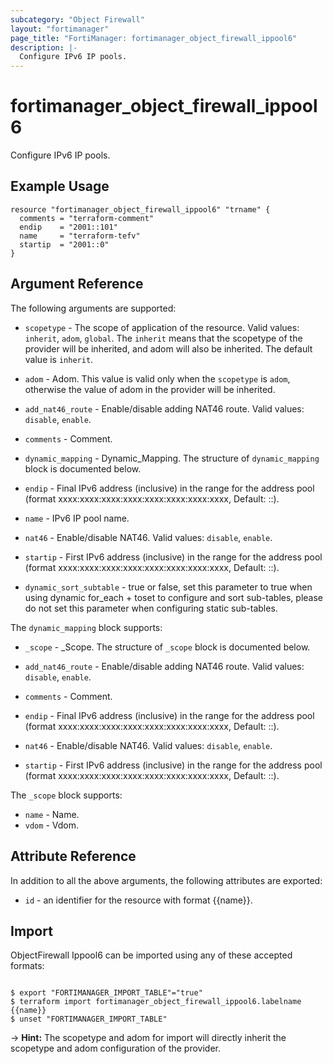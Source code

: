 ```yaml
---
subcategory: "Object Firewall"
layout: "fortimanager"
page_title: "FortiManager: fortimanager_object_firewall_ippool6"
description: |-
  Configure IPv6 IP pools.
---
```


# fortimanager_object_firewall_ippool6
Configure IPv6 IP pools.

## Example Usage

```hcl
resource "fortimanager_object_firewall_ippool6" "trname" {
  comments = "terraform-comment"
  endip    = "2001::101"
  name     = "terraform-tefv"
  startip  = "2001::0"
}
```

## Argument Reference


The following arguments are supported:

* `scopetype` - The scope of application of the resource. Valid values: `inherit`, `adom`, `global`. The `inherit` means that the scopetype of the provider will be inherited, and adom will also be inherited. The default value is `inherit`.
* `adom` - Adom. This value is valid only when the `scopetype` is `adom`, otherwise the value of adom in the provider will be inherited.

* `add_nat46_route` - Enable/disable adding NAT46 route. Valid values: `disable`, `enable`.

* `comments` - Comment.
* `dynamic_mapping` - Dynamic_Mapping. The structure of `dynamic_mapping` block is documented below.
* `endip` - Final IPv6 address (inclusive) in the range for the address pool (format xxxx:xxxx:xxxx:xxxx:xxxx:xxxx:xxxx:xxxx, Default: ::).
* `name` - IPv6 IP pool name.
* `nat46` - Enable/disable NAT46. Valid values: `disable`, `enable`.

* `startip` - First IPv6 address (inclusive) in the range for the address pool (format xxxx:xxxx:xxxx:xxxx:xxxx:xxxx:xxxx:xxxx, Default: ::).
* `dynamic_sort_subtable` - true or false, set this parameter to true when using dynamic for_each + toset to configure and sort sub-tables, please do not set this parameter when configuring static sub-tables.

The `dynamic_mapping` block supports:

* `_scope` - _Scope. The structure of `_scope` block is documented below.
* `add_nat46_route` - Enable/disable adding NAT46 route. Valid values: `disable`, `enable`.

* `comments` - Comment.
* `endip` - Final IPv6 address (inclusive) in the range for the address pool (format xxxx:xxxx:xxxx:xxxx:xxxx:xxxx:xxxx:xxxx, Default: ::).
* `nat46` - Enable/disable NAT46. Valid values: `disable`, `enable`.

* `startip` - First IPv6 address (inclusive) in the range for the address pool (format xxxx:xxxx:xxxx:xxxx:xxxx:xxxx:xxxx:xxxx, Default: ::).

The `_scope` block supports:

* `name` - Name.
* `vdom` - Vdom.


## Attribute Reference

In addition to all the above arguments, the following attributes are exported:
* `id` - an identifier for the resource with format {{name}}.

## Import

ObjectFirewall Ippool6 can be imported using any of these accepted formats:
```

$ export "FORTIMANAGER_IMPORT_TABLE"="true"
$ terraform import fortimanager_object_firewall_ippool6.labelname {{name}}
$ unset "FORTIMANAGER_IMPORT_TABLE"
```
-> **Hint:** The scopetype and adom for import will directly inherit the scopetype and adom configuration of the provider.
